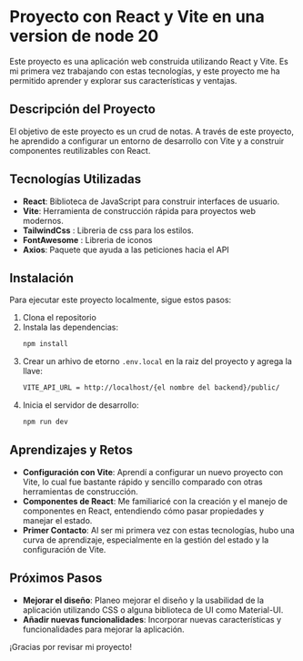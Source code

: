 # Proyecto con React y Vite en una version de node 20

Este proyecto es una aplicación web construida utilizando React y Vite. Es mi primera vez trabajando con estas tecnologías, y este proyecto me ha permitido aprender y explorar sus características y ventajas.

## Descripción del Proyecto

El objetivo de este proyecto es un crud de notas. A través de este proyecto, he aprendido a configurar un entorno de desarrollo con Vite y a construir componentes reutilizables con React.

## Tecnologías Utilizadas

- **React**: Biblioteca de JavaScript para construir interfaces de usuario.
- **Vite**: Herramienta de construcción rápida para proyectos web modernos.
- **TailwindCss** : Libreria de css para los estilos.
- **FontAwesome** : Libreria de iconos
- **Axios**: Paquete que ayuda a las peticiones hacia el API
  
## Instalación

Para ejecutar este proyecto localmente, sigue estos pasos:

1. Clona el repositorio
2. Instala las dependencias:
    ```bash
    npm install
    ```
3. Crear un arhivo de etorno `.env.local` en la raiz del proyecto y agrega la llave:
    ```bash
    VITE_API_URL = http://localhost/{el nombre del backend}/public/
    ```
4. Inicia el servidor de desarrollo:
    ```bash
    npm run dev
    ```
## Aprendizajes y Retos

- **Configuración con Vite**: Aprendí a configurar un nuevo proyecto con Vite, lo cual fue bastante rápido y sencillo comparado con otras herramientas de construcción.
- **Componentes de React**: Me familiaricé con la creación y el manejo de componentes en React, entendiendo cómo pasar propiedades y manejar el estado.
- **Primer Contacto**: Al ser mi primera vez con estas tecnologías, hubo una curva de aprendizaje, especialmente en la gestión del estado y la configuración de Vite.

## Próximos Pasos

- **Mejorar el diseño**: Planeo mejorar el diseño y la usabilidad de la aplicación utilizando CSS o alguna biblioteca de UI como Material-UI.
- **Añadir nuevas funcionalidades**: Incorporar nuevas características y funcionalidades para mejorar la aplicación.

¡Gracias por revisar mi proyecto!
